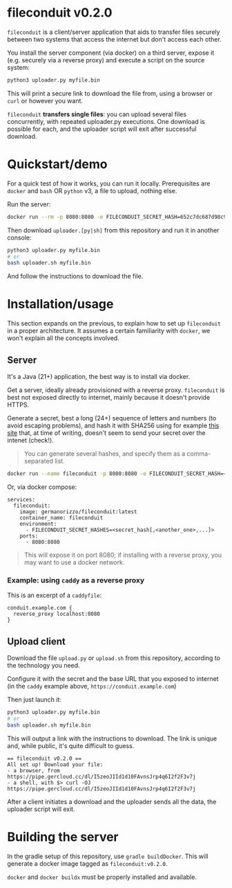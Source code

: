 # fileconduit v0.2.0

`fileconduit` is a client/server application that aids to transfer files securely between two systems that access the internet but don't access each other.

You install the server component (via docker) on a third server, expose it (e.g. securely via a reverse proxy) and execute a script on the source system:

```bash
python3 uploader.py myfile.bin
```

This will print a secure link to download the file from, using a browser or `curl` or however you want.

`fileconduit` **transfers single files**: you can upload several files concurrently, with repeated uploader.py executions. One download is possible for each, and the uploader script will exit after successful download.

# Quickstart/demo

For a quick test of how it works, you can run it locally. Prerequisites are `docker` and `bash` OR `python` v3, a file to upload, nothing else.

Run the server:

```bash
docker run --rm -p 8080:8080 -e FILECONDUIT_SECRET_HASH=652c7dc687d98c9889304ed2e408c74b611e86a40caa51c4b43f1dd5913c5cd0 germanorizzo/fileconduit:latest
```

Then download `uploader.[py|sh]` from this repository and run it in another console:

```bash
python3 uploader.py myfile.bin
# or
bash uploader.sh myfile.bin
```

And follow the instructions to download the file.

# Installation/usage

This section expands on the previous, to explain how to set up `fileconduit` in a proper architecture. It assumes a certain familiarity with `docker`, we won't explain all the concepts involved.

## Server

It's a Java (21+) application, the best way is to install via docker.

Get a server, ideally already provisioned with a reverse proxy. `fileconduit` is best not exposed directly to internet, mainly because it doesn't provide HTTPS.

Generate a secret, best a long (24+) sequence of letters and numbers (to avoid escaping problems), and hash it with SHA256 using for example [this site](https://emn178.github.io/online-tools/sha256.html) that, at time of writing, doesn't seem to send your secret over the intenet (check!).

> You can generate several hashes, and specify them as a comma-separated list.

```bash
docker run --name fileconduit -p 8080:8080 -e FILECONDUIT_SECRET_HASH=<secret_hash[,<another_one>,...]> germanorizzo/fileconduit:latest
```

Or, via docker compose:

```
services:
  fileconduit:
    image: germanorizzo/fileconduit:latest
    container_name: fileconduit
    environment:
      - FILECONDUIT_SECRET_HASHES=<secret_hash[,<another_one>,...]>
    ports:
      - 8080:8080
```

> This will expose it on port 8080; if installing with a reverse proxy, you may want to use a docker network.

### Example: using `caddy` as a reverse proxy

This is an excerpt of a `caddyfile`:

```
conduit.example.com {
  reverse_proxy localhost:8080
}
```

## Upload client

Download the file `upload.py` or `upload.sh` from this repository, according to the technology you need.

Configure it with the secret and the base URL that you exposed to internet (in the `caddy` example above, `https://conduit.example.com`)

Then just launch it:

```bash
python3 uploader.py myfile.bin
# or
bash uploader.sh myfile.bin
```

This will output a link with the instructions to download. The link is unique and, while public, it's quite difficult to guess.

```
== fileconduit v0.2.0 ==
All set up! Download your file:
- a browser, from https://pipe.gercloud.cc/dl/I5zeoJIId1d10FAvnsJrp4q6I2f2F3v7j
- a shell, with $> curl -OJ https://pipe.gercloud.cc/dl/I5zeoJIId1d10FAvnsJrp4q6I2f2F3v7j
```

After a client initiates a download and the uploader sends all the data, the uploader script will exit.

# Building the server

In the gradle setup of this repository, use `gradle buildDocker`. This will generate a docker image tagged as `fileconduit:v0.2.0`.

`docker` and `docker buildx` must be properly installed and available.